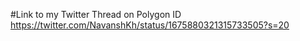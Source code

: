#Link to my Twitter Thread on Polygon ID
https://twitter.com/NavanshKh/status/1675880321315733505?s=20

